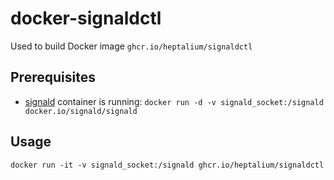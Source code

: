 # docker-signaldctl

Used to build Docker image `ghcr.io/heptalium/signaldctl`

## Prerequisites

- [signald](https://signald.org/) container is running:
`docker run -d -v signald_socket:/signald docker.io/signald/signald`

## Usage

`docker run -it -v signald_socket:/signald ghcr.io/heptalium/signaldctl`
